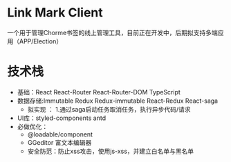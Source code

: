 
# Link Mark Client 
一个用于管理Chorme书签的线上管理工具，目前正在开发中，后期拟支持多端应用（APP/Election）

# 技术栈

 - 基础：React React-Router React-Router-DOM TypeScript
 - 数据存储:Immutable Redux Redux-immutable React-Redux React-saga 
    - 拟实现 ： 1.通过saga启动任务取消任务，执行异步代码/请求 
- UI库：styled-components antd
- 必做优化：
  - @loadable/component
  - GGeditor 富文本编辑器
  - 安全防范：防止xss攻击，使用js-xss，并建立白名单与黑名单